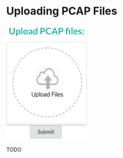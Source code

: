# Uploading PCAP Files

![Interface to upload PCAP files](../.gitbook/assets/screen-shot-2020-04-10-at-7.55.34-am.png)

TODO

